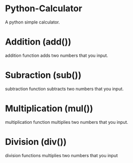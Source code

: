# Python-Calculator
A python simple calculator.
# Addition (add())
addition function adds two numbers that you input.
# Subraction (sub())
subtraction function subtracts two numbers that you input.
# Multiplication (mul())
multiplication function multiplies two numbers that you input.
# Division (div())
division functions multiplies two numbers that you input
